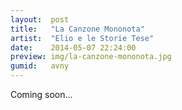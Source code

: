 ```yaml
---
layout:  post
title:   "La Canzone Mononota"
artist:  "Elio e le Storie Tese"
date:    2014-05-07 22:24:00
preview: img/la-canzone-mononota.jpg
gumid:   avny
---
```


Coming soon...
